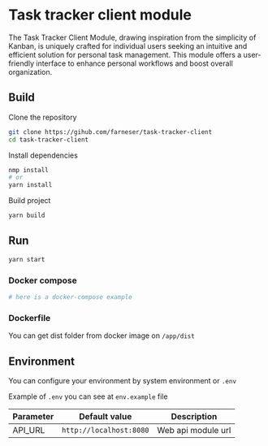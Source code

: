 # Task tracker client module

The Task Tracker Client Module, drawing inspiration from the simplicity of Kanban, is uniquely crafted for
individual users seeking an intuitive and efficient solution for personal task management. This module offers a
user-friendly interface to enhance personal workflows and boost overall organization.

## Build

Clone the repository

```bash
git clone https://gihub.com/farneser/task-tracker-client
cd task-tracker-client
```

Install dependencies

```bash
nmp install
# or
yarn install
```

Build project

```bash
yarn build
```

## Run

```bash
yarn start
```

### Docker compose

```yml
# here is a docker-compose example
```

### Dockerfile

You can get dist folder from docker image on `/app/dist`

## Environment

You can configure your environment by system environment or `.env`

Example of `.env` you can see at `env.example` file

| Parameter | Default value           | Description        |
|-----------|-------------------------|--------------------|
| API_URL   | `http://localhost:8080` | Web api module url |
